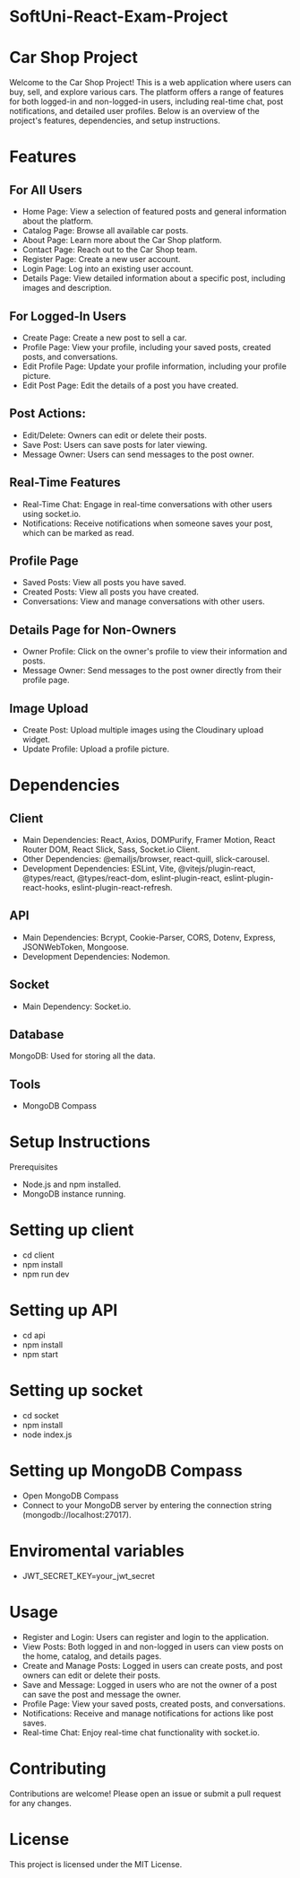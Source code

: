 # SoftUni-React-Exam-Project
# Car Shop Project
Welcome to the Car Shop Project! This is a web application where users can buy, sell, and explore various cars. The platform offers a range of features for both logged-in and non-logged-in users, including real-time chat, post notifications, and detailed user profiles. Below is an overview of the project's features, dependencies, and setup instructions.

# Features
## For All Users
* Home Page: View a selection of featured posts and general information about the platform.
* Catalog Page: Browse all available car posts.
* About Page: Learn more about the Car Shop platform.
* Contact Page: Reach out to the Car Shop team.
* Register Page: Create a new user account.
* Login Page: Log into an existing user account.
* Details Page: View detailed information about a specific post, including images and description.
## For Logged-In Users
* Create Page: Create a new post to sell a car.
* Profile Page: View your profile, including your saved posts, created posts, and conversations.
* Edit Profile Page: Update your profile information, including your profile picture.
* Edit Post Page: Edit the details of a post you have created.
## Post Actions:
* Edit/Delete: Owners can edit or delete their posts.
* Save Post: Users can save posts for later viewing.
* Message Owner: Users can send messages to the post owner.
## Real-Time Features
* Real-Time Chat: Engage in real-time conversations with other users using socket.io.
* Notifications: Receive notifications when someone saves your post, which can be marked as read.
## Profile Page
* Saved Posts: View all posts you have saved.
* Created Posts: View all posts you have created.
* Conversations: View and manage conversations with other users.
## Details Page for Non-Owners
* Owner Profile: Click on the owner's profile to view their information and posts.
* Message Owner: Send messages to the post owner directly from their profile page.
## Image Upload
* Create Post: Upload multiple images using the Cloudinary upload widget.
* Update Profile: Upload a profile picture.
# Dependencies
## Client
* Main Dependencies: React, Axios, DOMPurify, Framer Motion, React Router DOM, React Slick, Sass, Socket.io Client.
* Other Dependencies: @emailjs/browser, react-quill, slick-carousel.
* Development Dependencies: ESLint, Vite, @vitejs/plugin-react, @types/react, @types/react-dom, eslint-plugin-react, eslint-plugin-react-hooks, eslint-plugin-react-refresh.
## API
* Main Dependencies: Bcrypt, Cookie-Parser, CORS, Dotenv, Express, JSONWebToken, Mongoose.
* Development Dependencies: Nodemon.
## Socket
* Main Dependency: Socket.io.
## Database
MongoDB: Used for storing all the data.
## Tools
* MongoDB Compass
# Setup Instructions
Prerequisites
* Node.js and npm installed.
* MongoDB instance running.
# Setting up client
* cd client
* npm install
* npm run dev
# Setting up API
* cd api
* npm install
* npm start
# Setting up socket
* cd socket
* npm install
* node index.js
# Setting up MongoDB Compass
* Open MongoDB Compass
* Connect to your MongoDB server by entering the connection string (mongodb://localhost:27017).
# Enviromental variables
* JWT_SECRET_KEY=your_jwt_secret

# Usage
* Register and Login: Users can register and login to the application.
* View Posts: Both logged in and non-logged in users can view posts on the home, catalog, and details pages.
* Create and Manage Posts: Logged in users can create posts, and post owners can edit or delete their posts.
* Save and Message: Logged in users who are not the owner of a post can save the post and message the owner.
* Profile Page: View your saved posts, created posts, and conversations.
* Notifications: Receive and manage notifications for actions like post saves.
* Real-time Chat: Enjoy real-time chat functionality with socket.io.
# Contributing
Contributions are welcome! Please open an issue or submit a pull request for any changes.

# License
This project is licensed under the MIT License.
